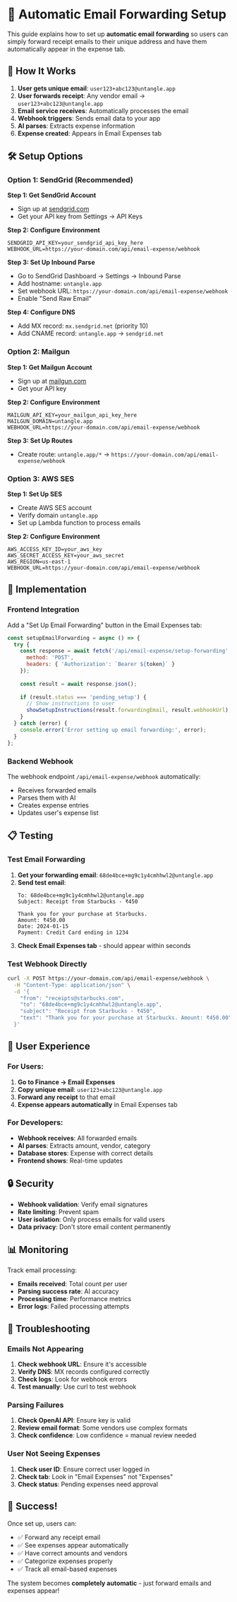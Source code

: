 # 📧 Automatic Email Forwarding Setup

This guide explains how to set up **automatic email forwarding** so users can simply forward receipt emails to their unique address and have them automatically appear in the expense tab.

## 🚀 How It Works

1. **User gets unique email**: `user123+abc123@untangle.app`
2. **User forwards receipt**: Any vendor email → `user123+abc123@untangle.app`
3. **Email service receives**: Automatically processes the email
4. **Webhook triggers**: Sends email data to your app
5. **AI parses**: Extracts expense information
6. **Expense created**: Appears in Email Expenses tab

## 🛠️ Setup Options

### Option 1: SendGrid (Recommended)

**Step 1: Get SendGrid Account**
- Sign up at [sendgrid.com](https://sendgrid.com)
- Get your API key from Settings → API Keys

**Step 2: Configure Environment**
```env
SENDGRID_API_KEY=your_sendgrid_api_key_here
WEBHOOK_URL=https://your-domain.com/api/email-expense/webhook
```

**Step 3: Set Up Inbound Parse**
- Go to SendGrid Dashboard → Settings → Inbound Parse
- Add hostname: `untangle.app`
- Set webhook URL: `https://your-domain.com/api/email-expense/webhook`
- Enable "Send Raw Email"

**Step 4: Configure DNS**
- Add MX record: `mx.sendgrid.net` (priority 10)
- Add CNAME record: `untangle.app` → `sendgrid.net`

### Option 2: Mailgun

**Step 1: Get Mailgun Account**
- Sign up at [mailgun.com](https://mailgun.com)
- Get your API key

**Step 2: Configure Environment**
```env
MAILGUN_API_KEY=your_mailgun_api_key_here
MAILGUN_DOMAIN=untangle.app
WEBHOOK_URL=https://your-domain.com/api/email-expense/webhook
```

**Step 3: Set Up Routes**
- Create route: `untangle.app/*` → `https://your-domain.com/api/email-expense/webhook`

### Option 3: AWS SES

**Step 1: Set Up SES**
- Create AWS SES account
- Verify domain `untangle.app`
- Set up Lambda function to process emails

**Step 2: Configure Environment**
```env
AWS_ACCESS_KEY_ID=your_aws_key
AWS_SECRET_ACCESS_KEY=your_aws_secret
AWS_REGION=us-east-1
WEBHOOK_URL=https://your-domain.com/api/email-expense/webhook
```

## 🔧 Implementation

### Frontend Integration

Add a "Set Up Email Forwarding" button in the Email Expenses tab:

```jsx
const setupEmailForwarding = async () => {
  try {
    const response = await fetch('/api/email-expense/setup-forwarding', {
      method: 'POST',
      headers: { 'Authorization': `Bearer ${token}` }
    });
    
    const result = await response.json();
    
    if (result.status === 'pending_setup') {
      // Show instructions to user
      showSetupInstructions(result.forwardingEmail, result.webhookUrl);
    }
  } catch (error) {
    console.error('Error setting up email forwarding:', error);
  }
};
```

### Backend Webhook

The webhook endpoint `/api/email-expense/webhook` automatically:
- Receives forwarded emails
- Parses them with AI
- Creates expense entries
- Updates user's expense list

## 📋 Testing

### Test Email Forwarding

1. **Get your forwarding email**: `68de4bce+mg9c1y4cmhhwl2@untangle.app`
2. **Send test email**:
   ```
   To: 68de4bce+mg9c1y4cmhhwl2@untangle.app
   Subject: Receipt from Starbucks - ₹450
   
   Thank you for your purchase at Starbucks.
   Amount: ₹450.00
   Date: 2024-01-15
   Payment: Credit Card ending in 1234
   ```
3. **Check Email Expenses tab** - should appear within seconds

### Test Webhook Directly

```bash
curl -X POST https://your-domain.com/api/email-expense/webhook \
  -H "Content-Type: application/json" \
  -d '{
    "from": "receipts@starbucks.com",
    "to": "68de4bce+mg9c1y4cmhhwl2@untangle.app",
    "subject": "Receipt from Starbucks - ₹450",
    "text": "Thank you for your purchase at Starbucks. Amount: ₹450.00"
  }'
```

## 🎯 User Experience

### For Users:
1. **Go to Finance → Email Expenses**
2. **Copy unique email**: `user123+abc123@untangle.app`
3. **Forward any receipt** to that email
4. **Expense appears automatically** in Email Expenses tab

### For Developers:
- **Webhook receives**: All forwarded emails
- **AI parses**: Extracts amount, vendor, category
- **Database stores**: Expense with correct details
- **Frontend shows**: Real-time updates

## 🔒 Security

- **Webhook validation**: Verify email signatures
- **Rate limiting**: Prevent spam
- **User isolation**: Only process emails for valid users
- **Data privacy**: Don't store email content permanently

## 📊 Monitoring

Track email processing:
- **Emails received**: Total count per user
- **Parsing success rate**: AI accuracy
- **Processing time**: Performance metrics
- **Error logs**: Failed processing attempts

## 🚨 Troubleshooting

### Emails Not Appearing
1. **Check webhook URL**: Ensure it's accessible
2. **Verify DNS**: MX records configured correctly
3. **Check logs**: Look for webhook errors
4. **Test manually**: Use curl to test webhook

### Parsing Failures
1. **Check OpenAI API**: Ensure key is valid
2. **Review email format**: Some vendors use complex formats
3. **Check confidence**: Low confidence = manual review needed

### User Not Seeing Expenses
1. **Check user ID**: Ensure correct user logged in
2. **Check tab**: Look in "Email Expenses" not "Expenses"
3. **Check status**: Pending expenses need approval

## 🎉 Success!

Once set up, users can:
- ✅ Forward any receipt email
- ✅ See expenses appear automatically
- ✅ Have correct amounts and vendors
- ✅ Categorize expenses properly
- ✅ Track all email-based expenses

The system becomes **completely automatic** - just forward emails and expenses appear!


